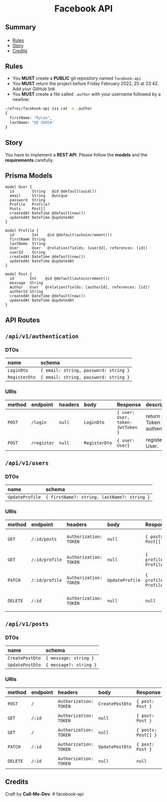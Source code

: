 <h1 align="center">
  Facebook API
</h1>

## <p>Summary</a>

* [Rules](#rules)
* [Story](#story)
* [Credits](#credits)

## <a name='overview'>Rules</a>

* You **MUST** create a **PUBLIC** git repository named `facebook-api`
* You **MUST** return the project before Friday February 2022, 25 at 23:42. Add your GitHub link
* You **MUST** create a file called `.author` with your username followed by a newline:
```sh
~/efrei/facebook-api ❯❯❯ cat -e .author
{
  firstName: "Dylan",
  lastName: "DE SOUSA"
}
```

## <a name='story'>Story</a>
You have to implement a **REST API**.
Please follow the **models** and the **requirements** carefully.

## Prisma Models

```
model User {
  id        String   @id @default(uuid())
  email     String   @unique
  password  String
  Profile   Profile?
  Posts     Post[]
  createdAt DateTime @default(now())
  updatedAt DateTime @updatedAt
}

model Profile {
  id        Int    @id @default(autoincrement())
  firstName String
  lastName  String
  User      User   @relation(fields: [userId], references: [id])
  userId    String
  createdAt DateTime @default(now())
  updatedAt DateTime @updatedAt
}

model Post {
  id       Int    @id @default(autoincrement())
  message  String
  Author   User   @relation(fields: [authorId], references: [id])
  authorId String
  createdAt DateTime @default(now())
  updatedAt DateTime @updatedAt
}
```

## API Routes


## `/api/v1/authentication`
### DTOs
| name          | schema                               |
|:--------------|:-------------------------------------|
| `LoginDto`    |`{ email: string, password: string }` |
| `RegisterDto` |`{ email: string, password: string }` |

### URIs
| method | endpoint    | headers   | body         | Response                          | description                              |
|:-------|:------------|:----------|:-------------|:----------------------------------|:-----------------------------------------|
| `POST` | `/login`    | `null`    |`LoginDto`    | `{ user: User, token: JwtToken }` | return a JWT Token for authentication.   |
| `POST` | `/register` | `null`    |`RegisterDto` | `{ user: User}`                   | register a new User.                     |

## `/api/v1/users`

### DTOs
| name            | schema                                      |
|:----------------|:--------------------------------------------|
| `UpdateProfile` | `{ firstName?: string, lastName?: string }` |

### URIs
| method   | endpoint       | headers                | body            | Response               | description                    |
|:---------|:---------------|:-----------------------|:----------------|:-----------------------|:-------------------------------|
| `GET`    | `/:id/posts`   | `Authorization: TOKEN` | `null`          | `{ posts: Post[] }`    | return a list of User's posts. |
| `GET`    | `/:id/profile` | `Authorization: TOKEN` | `null`          | `{ profile: Profile }` | return a User's profile.       |
| `PATCH`  | `/:id/profile` | `Authorization: TOKEN` | `UpdateProfile` | `{ profile: Profile }` | update a User's profile.       |
| `DELETE` | `/:id`         | `Authorization: TOKEN` | `null`          | `null`                 | update a User's profile.       |

## `/api/v1/posts`

### DTOs
| name            | schema                  |
|:----------------|:------------------------|
| `CreatePostDto` | `{ message: string }`   |
| `UpdatePostDto` | `{ message?: string }`  |

### URIs
| method   | endpoint | headers                | body            | Response            | description            |
|:---------|:---------|:-----------------------|:----------------|:--------------------|:-----------------------|
| `POST`   | `/`      | `Authorization: TOKEN` | `CreatePostDto` | `{ post: Post }`    | create a new Post.     |
| `GET`    | `/:id`   | `Authorization: TOKEN` | `null`          | `{ post: Post }`    | return a Post.         |
| `GET`    | `/`      | `Authorization: TOKEN` | `null`          | `{ posts: Post[] }` | return a list of Post. |
| `PATCH`  | `/:id`   | `Authorization: TOKEN` | `UpdatePostDto` | `{ post: Post }`    | update a Post.         |
| `DELETE` | `/:id`   | `Authorization: TOKEN` | `null`          | `null`              | delete a Post.         |

## <a name='story'>Credits</a>

Craft by **Call-Me-Dev**.
#   f a c e b o o k - a p i  
 